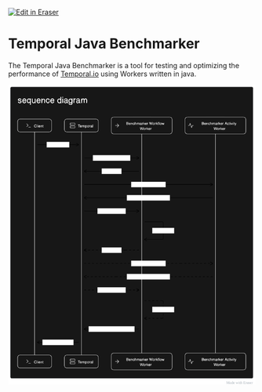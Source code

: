 [![Edit in Eraser](https://firebasestorage.googleapis.com/v0/b/second-petal-295822.appspot.com/o/images%2Fgithub%2FOpen%20in%20Eraser.svg?alt=media&token=968381c8-a7e7-472a-8ed6-4a6626da5501)](https://app.eraser.io/workspace/vOUk3ycCXOa35Kr58qei)
# **Temporal Java Benchmarker**
The Temporal Java Benchmarker is a tool for testing and optimizing the performance of [﻿Temporal.io](https://Temporal.io) using Workers written in java.



![Sequence](/.eraser/vOUk3ycCXOa35Kr58qei___ihLDE2uB3Jd8F5A5cguEaTXqad22___---figure---FRCxMhS4UztwjJLmpp8sg---figure---gtTFDSKZlkcasTlQVlRmWg.svg "Sequence")




<!--- Eraser file: https://app.eraser.io/workspace/vOUk3ycCXOa35Kr58qei --->